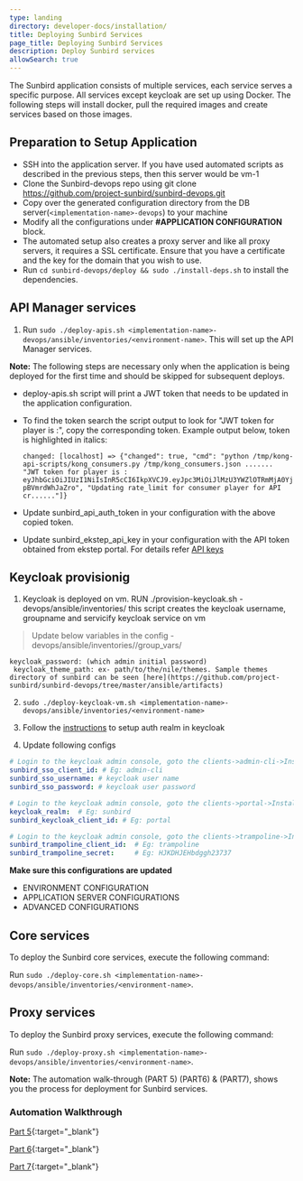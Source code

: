 ```yaml
---
type: landing
directory: developer-docs/installation/
title: Deploying Sunbird Services
page_title: Deploying Sunbird Services
description: Deploy Sunbird services
allowSearch: true
---
```


The Sunbird application consists of multiple services, each service serves a specific purpose. All services except keycloak are set up using Docker. The following steps will install docker, pull the required images and create services based on those images.

## Preparation to Setup Application

- SSH into the application server. If you have used automated scripts as described in the previous steps, then this server would be vm-1
- Clone the Sunbird-devops repo using git clone https://github.com/project-sunbird/sunbird-devops.git
- Copy over the generated configuration directory from the DB server(`<implementation-name>-devops`) to your machine
- Modify all the configurations under **#APPLICATION CONFIGURATION** block.
- The automated setup also creates a proxy server and like all proxy servers, it requires a SSL certificate. Ensure that you have a certificate and the key for the domain that you wish to use.
- Run `cd sunbird-devops/deploy && sudo ./install-deps.sh` to install the dependencies.

## API Manager services

1. Run `sudo ./deploy-apis.sh <implementation-name>-devops/ansible/inventories/<environment-name>`. This will set up the API Manager services.

**Note:** The following steps are necessary only when the application is being deployed for the first time and should be skipped for subsequent deploys.

- deploy-apis.sh script will print a JWT token that needs to be updated in the application configuration. 
- To find the token search the script output to look for "JWT token for player is :", copy the corresponding token. Example output below, token is highlighted in italics:

      changed: [localhost] => {"changed": true, "cmd": "python /tmp/kong-api-scripts/kong_consumers.py /tmp/kong_consumers.json .......       "JWT token for player is :                            
      eyJhbGciOiJIUzI1NiIsInR5cCI6IkpXVCJ9.eyJpc3MiOiJlMzU3YWZlOTRmMjA0YjQxODZjNzNmYzQyMTZmZDExZSJ9.L1nIxwur1a6xVmoJZT7Yc0Ywzlo4v-    
      pBVmrdWhJaZro", "Updating rate_limit for consumer player for API cr......"]}

- Update sunbird_api_auth_token in your configuration with the above copied token.

- Update sunbird_ekstep_api_key in your configuration with the API token obtained from ekstep portal. For details refer [API keys](developer-docs/installation/medium_scale_deploy#api-keys)

## Keycloak provisionig

1. Keycloak is deployed on vm. RUN ./provision-keycloak.sh <implementation-name>-devops/ansible/inventories/<environment-name> this script creates the keycloak username, groupname and servicify keycloak service on vm
> Update below variables in the config <implementation-name>-devops/ansible/inventories/<environment-name>/group_vars/<environment-name>  
```
keycloak_password: (which admin initial password)
 keycloak_theme_path: ex- path/to/the/nile/themes. Sample themes directory of sunbird can be seen [here](https://github.com/project-sunbird/sunbird-devops/tree/master/ansible/artifacts)
```
2. `sudo ./deploy-keycloak-vm.sh <implementation-name>-devops/ansible/inventories/<environment-name>`
3.  Follow the [instructions](keycloak_realm_configuration.md) to setup auth realm in keycloak

4. Update following configs

```yml
# Login to the keycloak admin console, goto the clients->admin-cli->Installation->Select json format
sunbird_sso_client_id: # Eg: admin-cli
sunbird_sso_username: # keycloak user name
sunbird_sso_password: # keycloak user password

# Login to the keycloak admin console, goto the clients->portal->Installation->Select json format
keycloak_realm:  # Eg: sunbird
sunbird_keycloak_client_id: # Eg: portal

# Login to the keycloak admin console, goto the clients->trampoline->Installation->Select json format
sunbird_trampoline_client_id:  # Eg: trampoline
sunbird_trampoline_secret:     # Eg: HJKDHJEHbdggh23737
```

**Make sure this configurations are updated** 

- ENVIRONMENT CONFIGURATION
- APPLICATION SERVER CONFIGURATIONS
- ADVANCED CONFIGURATIONS

## Core services

To deploy the Sunbird core services, execute the following command:

Run `sudo ./deploy-core.sh <implementation-name>-devops/ansible/inventories/<environment-name>`. 

## Proxy services

To deploy the Sunbird proxy services, execute the following command:

Run `sudo ./deploy-proxy.sh <implementation-name>-devops/ansible/inventories/<environment-name>`.

**Note:** The automation walk-through (PART 5) (PART6) & (PART7), shows you the process for deployment for Sunbird services.

### Automation Walkthrough

[Part 5](https://sunbirdpublic.blob.core.windows.net/installation/demo/demo-5.gif){:target="_blank"}

[Part 6](https://sunbirdpublic.blob.core.windows.net/installation/demo/demo-6.gif){:target="_blank"}

[Part 7](https://sunbirdpublic.blob.core.windows.net/installation/demo/demo-8.gif){:target="_blank"}
